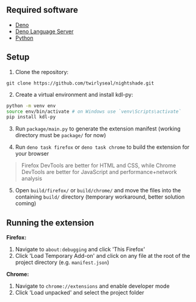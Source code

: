 ## Required software
- [Deno](https://deno.com/)
- [Deno Language Server](https://docs.deno.com/runtime/getting_started/setup_your_environment/)
- [Python](https://www.python.org/)

## Setup
1. Clone the repository:
```
git clone https://github.com/twirlyseal/nightshade.git
```

2. Create a virtual environment and install kdl-py:
```bash
python -m venv env
source env/bin/activate # on Windows use `venv\Scripts\activate`
pip install kdl-py
```

3. Run `package/main.py` to generate the extension manifest (working directory must be `package/` for now)

4. Run `deno task firefox` or `deno task chrome` to build the extension for your browser

> Firefox DevTools are better for HTML and CSS, while Chrome DevTools are better for JavaScript and performance+network analysis

5. Open `build/firefox/` or `build/chrome/` and move the files into the containing `build/` directory (temporary workaround, better solution coming)

## Running the extension
**Firefox:**
1. Navigate to `about:debugging` and click 'This Firefox'
2. Click 'Load Temporary Add-on' and click on any file at the root of the project directory (e.g. `manifest.json`)

**Chrome:**
1. Navigate to `chrome://extensions` and enable developer mode
2. Click 'Load unpacked' and select the project folder
